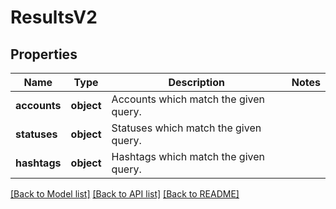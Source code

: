 # ResultsV2

## Properties
Name | Type | Description | Notes
------------ | ------------- | ------------- | -------------
**accounts** | **object** | Accounts which match the given query. | 
**statuses** | **object** | Statuses which match the given query. | 
**hashtags** | **object** | Hashtags which match the given query. | 

[[Back to Model list]](../README.md#documentation-for-models) [[Back to API list]](../README.md#documentation-for-api-endpoints) [[Back to README]](../README.md)

